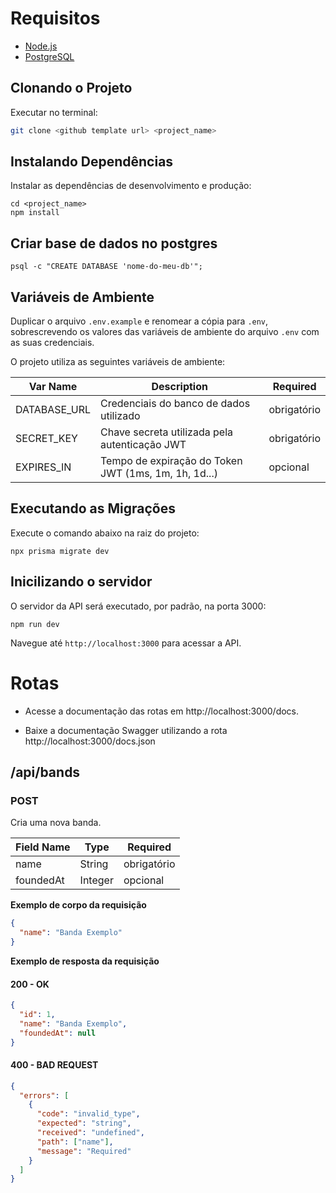# Requisitos

- [Node.js](http://nodejs.org/en/download)
- [PostgreSQL](https://www.postgresql.org/download/)

## Clonando o Projeto

Executar no terminal:

```bash
git clone <github template url> <project_name>
```

## Instalando Dependências

Instalar as dependências de desenvolvimento e produção:

```
cd <project_name>
npm install
```

## Criar base de dados no postgres

```
psql -c "CREATE DATABASE 'nome-do-meu-db'";
```

## Variáveis de Ambiente

Duplicar o arquivo `.env.example` e renomear a cópia para `.env`, sobrescrevendo os valores das variáveis de ambiente do arquivo `.env` com as suas credenciais.

O projeto utiliza as seguintes variáveis de ambiente:

| Var Name     | Description                                          | Required    |
| ------------ | ---------------------------------------------------- | ----------- |
| DATABASE_URL | Credenciais do banco de dados utilizado              | obrigatório |
| SECRET_KEY   | Chave secreta utilizada pela autenticação JWT        | obrigatório |
| EXPIRES_IN   | Tempo de expiração do Token JWT (1ms, 1m, 1h, 1d...) | opcional    |

## Executando as Migrações

Execute o comando abaixo na raiz do projeto:

```
npx prisma migrate dev
```

## Inicilizando o servidor

O servidor da API será executado, por padrão, na porta 3000:

```
npm run dev
```

Navegue até `http://localhost:3000` para acessar a API.

# Rotas

- Acesse a documentação das rotas em http://localhost:3000/docs.

- Baixe a documentação Swagger utilizando a rota http://localhost:3000/docs.json

## /api/bands

### POST

Cria uma nova banda.

| Field Name | Type    | Required    |
| ---------- | ------- | ----------- |
| name       | String  | obrigatório |
| foundedAt  | Integer | opcional    |

**Exemplo de corpo da requisição**

```json
{
  "name": "Banda Exemplo"
}
```

**Exemplo de resposta da requisição**

#### 200 - OK

```json
{
  "id": 1,
  "name": "Banda Exemplo",
  "foundedAt": null
}
```

#### 400 - BAD REQUEST

```json
{
  "errors": [
    {
      "code": "invalid_type",
      "expected": "string",
      "received": "undefined",
      "path": ["name"],
      "message": "Required"
    }
  ]
}
```
```